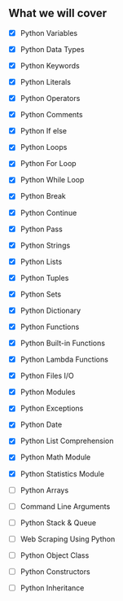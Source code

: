 ## What we will cover

- [x] Python Variables
- [x] Python Data Types
- [x] Python Keywords
- [x] Python Literals
- [x] Python Operators
- [x] Python Comments
- [x] Python If else
- [x] Python Loops
- [x] Python For Loop
- [x] Python While Loop
- [x] Python Break
- [x] Python Continue
- [x] Python Pass
- [x] Python Strings
- [x] Python Lists
- [x] Python Tuples
- [x] Python Sets
- [x] Python Dictionary
- [x] Python Functions
- [x] Python Built-in Functions
- [x] Python Lambda Functions
- [x] Python Files I/O
- [x] Python Modules
- [x] Python Exceptions
- [x] Python Date
- [x] Python List Comprehension
- [x] Python Math Module
- [x] Python Statistics Module
- [ ] Python Arrays 
- [ ] Command Line Arguments
- [ ] Python Stack & Queue
- [ ] Web Scraping Using Python
- [ ] Python Object Class
- [ ] Python Constructors
- [ ] Python Inheritance




